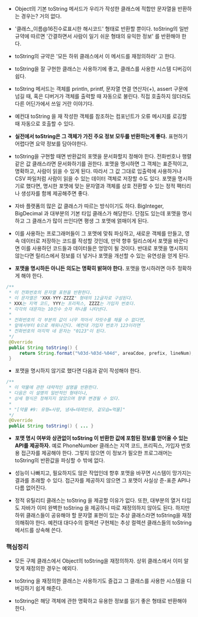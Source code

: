 - Object의 기본 toString 메서드가 우리가 작성한 클래스에 적합만 문자열을 반환하는 경우는? 거의 없다.


- '클래스\_이름@16진수로표시한 해시코드' 형태로 반환할 뿐이다. toString의 일반 규약에 따르면 '간결하면서 사람이 일기 쉬운 형태의 유익한 정보' 를 반환해야 한다.


- toString의 규약은 '모든 하위 클래스에서 이 메서드를 재정의하라' 고 한다.


- toString을 잘 구현한 클래스는 사용하기에 좋고, 클래스를 사용한 시스템 디버깅이 쉽다.


- toString 메서드는 객체를 println, printf, 문자열 연결 연산자(+), assert 구문에 넘길 때, 혹은 디버거가 객체를 출력할 때 자동으로 불린다. 직접 호출하지 않더라도 다른 어딘가에서 쓰일 거란 이야기다.


- 예컨대 toString 을 재 작성한 객체를 참조하는 컴포넌트가 오류 메시지를 로깅할 때 자동으로 호출할 수 있다.


- **실전에서 toString은 그 객체가 가진 주요 정보 모두를 반환하는게 좋다.**
  표현하기 어렵다면 요약 정보를 담아야한다.


- toString을 구현할 때면 반환값의 포맷을 문서화할지 정해야 한다. 전화번호나 행렬 같은 값 클래스라면 문서화하기를 권한다. 포맷을 명시하면 그 객체는 표준적이고, 명확하고, 사람이 읽을 수 있게 된다. 따라서 그 값 그대로 입출력에 사용하거나 CSV 파일처럼 사람이 읽을 수 있는 데이터 객체로 저장할 수도 있다. 포맷을 명시하기로 했다면, 명시한 포맷에 맞는 문자열과 객체를 상호 전환할 수 있는 정적 팩터리나 생성자를 함께 제공해주면 좋다.


- 자바 플랫폼의 많은 값 클래스가 따르는 방식이기도 하다. BigInteger, BigDecimal 과 대부분의 기본 타입 클래스가 해당한다. 단점도 있는데 포맷을 명시하고 그 클래스가 많이 쓰인다면 평생 그 포맷에 얽매이게 된다.


- 이를 사용하는 프로그래머들이 그 포맷에 맞춰 파싱하고, 새로운 객체를 만들고, 영속 데이터로 저장하는 코드를 작성할 것인데, 만약 향후 릴리스에서 포맷을 바꾼다면 이를 사용하던 코드들과 데이터들은 엉망이 될 것이다. 반대로 포맷을 명시하지 않는다면 릴리스에서 정보를 더 넣거나 포맷을 개선할 수 있는 유연성을 얻게 된다.


- **포맷을 명시하든 아니든 의도는 명확히 밝혀야 한다.** 포맷을 명시하려면 아주 정확하게 해야 한다.

```java
/**
 * 이 전화번호의 문자열 표현을 반환한다.
 * 이 문자열은 "XXX-YYY-ZZZZ" 형태의 12글자로 구성된다.
 * XXX는 지역 코드, YYY는 프리픽스, ZZZZ는 가입자 번호다.
 * 각각의 대문자는 10진수 숫자 하나를 나타낸다.
 *
 * 전화번호의 각 부분의 값이 너무 작아서 자릿수를 채울 수 없다면,
 * 앞에서부터 0으로 채워나간다. 예컨대 가입자 번호가 123이라면
 * 전화번호의 마지막 네 문자는 "0123"이 된다.
 */
 @Override
 public String toString() {
     return String.format("%03d-%03d-%04d", areaCdoe, prefix, lineNum);
 }
```

- 포맷을 명시하지 않기로 했다면 다음과 같이 작성해야 한다.

```java
/**
 * 이 약물에 관한 대략적인 설명을 반환한다.
 * 다음은 이 설명의 일반적인 형태이나,
 * 상세 형식은 정해지지 않았으며 향후 변경될 수 있다.
 *
 * "[약물 #9: 유형=사랑, 냄새=테레빈유, 겉모습=먹물]"
 */
 @Override
 public String toString() { ... }
```

- **포맷 명시 여부와 상관없이 toString 이 반환한 값에 포함된 정보를 얻어올 수 있는 API를 제공하자.** 예로 PhoneNumber 클래스는 지역 코드, 프리픽스, 가입자 번호용 접근자를 제공해야 한다. 그렇지 않으면 이 정보가 필오한 프로그래머는 toString의 반환값을 파싱할 수 밖에 없다.


- 성능이 나빠지고, 필요하지도 않은 작업인데 향후 포맷을 바꾸면 시스템이 망가지는 결과를 초래할 수 있다. 접근자를 제공하지 않으면 그 포맷이 사실상 준-표준 API나 다름 없어진다.


- 정적 유틸리티 클래스는 toString 을 제공할 이유가 없다. 또한, 대부분의 열거 타입도 자바가 이미 완벽한 toString 을 제공하니 따로 재정의하지 않아도 된다. 하지만 하위 클래스들이 공유해야 할 문자열 표현이 있는 추상 클래스라면 toString을 재정의해줘야 한다. 예컨대 대다수의 컬렉션 구현체는 추상 컬렉션 클래스들의 toString 메서드를 상속해 쓴다.

### 핵심정리

- 모든 구체 클래스에서 Object의 toString을 재정의하자. 상위 클래스에서 이미 알맞게 재정의한 경우는 예외다.


- toString 을 재정의한 클래스는 사용하기도 즐겁고 그 클래스를 사용한 시스템을 디버깅하기 쉽게 해준다.


- toString은 해당 객체에 관한 명확하고 유용한 정보를 읽기 좋은 형태로 반환해야 한다.

